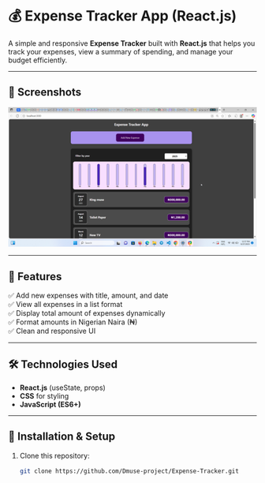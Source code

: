 # 💰 Expense Tracker App (React.js)

A simple and responsive **Expense Tracker** built with **React.js** that helps you track your expenses, view a summary of spending, and manage your budget efficiently.

---

## 📸 Screenshots

![alt text](msedge_aKdeUr1N0e.png)

---

## 🚀 Features
✅ Add new expenses with title, amount, and date  
✅ View all expenses in a list format  
✅ Display total amount of expenses dynamically  
✅ Format amounts in Nigerian Naira (₦)  
✅ Clean and responsive UI  

---

## 🛠️ Technologies Used
- **React.js** (useState, props)
- **CSS** for styling
- **JavaScript (ES6+)**

---

## 🔧 Installation & Setup
1. Clone this repository:
   ```bash
   git clone https://github.com/Dmuse-project/Expense-Tracker.git
